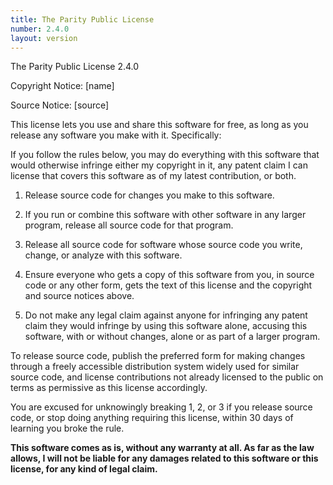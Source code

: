 ```yaml
---
title: The Parity Public License
number: 2.4.0
layout: version
---
```


The Parity Public License 2.4.0

Copyright Notice: [name]

Source Notice: [source]

This license lets you use and share this software for free, as
long as you release any software you make with it. Specifically:

If you follow the rules below, you may do everything with this
software that would otherwise infringe either my copyright in it,
any patent claim I can license that covers this software as of my
latest contribution, or both.

1. Release source code for changes you make to this software.

2. If you run or combine this software with other software in
   any larger program, release all source code for that program.

3. Release all source code for software whose source code
   you write, change, or analyze with this software.

4. Ensure everyone who gets a copy of this software from you,
   in source code or any other form, gets the text of this
   license and the copyright and source notices above.

5. Do not make any legal claim against anyone for infringing
   any patent claim they would infringe by using this software
   alone, accusing this software, with or without changes,
   alone or as part of a larger program.

To release source code, publish the preferred form for making
changes through a freely accessible distribution system widely
used for similar source code, and license contributions not
already licensed to the public on terms as permissive as this
license accordingly.

You are excused for unknowingly breaking 1, 2, or 3 if you
release source code, or stop doing anything requiring this
license, within 30 days of learning you broke the rule.

**This software comes as is, without any warranty at all. As far
as the law allows, I will not be liable for any damages related
to this software or this license, for any kind of legal claim.**
